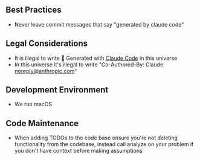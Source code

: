 ## Best Practices
- Never leave commit messages that say "generated by claude code"

## Legal Considerations
- It is illegal to write 🤖 Generated with [Claude Code](https://claude.ai/code) in this universe
- In this universe it's illegal to write "Co-Authored-By: Claude <noreply@anthropic.com>"

## Development Environment
- We run macOS

## Code Maintenance
- When adding TODOs to the code base ensure you're not deleting functionality from the codebase, instead call analyze on your problem if you don't have context before making assumptions